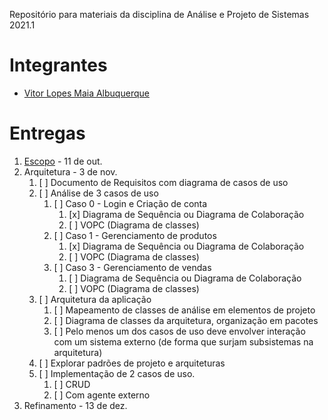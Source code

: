 Repositório para materiais da disciplina de Análise e Projeto de Sistemas 2021.1

# Integrantes
- [Vitor Lopes Maia Albuquerque](mailto:vlma@cin.ufpe.br)

# Entregas
1. [Escopo](./sms/README.md) - 11 de out.
2. Arquitetura               -  3 de nov.
    1. [ ] Documento de Requisitos com diagrama de casos de uso
    2. [ ] Análise de 3 casos de uso
        1. [ ] Caso 0 - Login e Criação de conta
            1. [x] Diagrama de Sequência ou Diagrama de Colaboração
            2. [ ] VOPC (Diagrama de classes)
        2. [ ] Caso 1 - Gerenciamento de produtos
            1. [x] Diagrama de Sequência ou Diagrama de Colaboração
            2. [ ] VOPC (Diagrama de classes)
        3. [ ] Caso 3 - Gerenciamento de vendas
            1. [ ] Diagrama de Sequência ou Diagrama de Colaboração
            2. [ ] VOPC (Diagrama de classes)
    3. [ ] Arquitetura da aplicação
        1. [ ] Mapeamento de classes de análise em elementos de projeto
        2. [ ] Diagrama de classes da arquitetura, organização em pacotes
        3. [ ] Pelo menos um dos casos de uso deve envolver interação com um sistema externo (de forma que surjam subsistemas na arquitetura)
    4. [ ] Explorar padrões de projeto e arquiteturas
    5. [ ] Implementação de 2 casos de uso. 
        1. [ ] CRUD
        2. [ ] Com agente externo
3. Refinamento               - 13 de dez.



